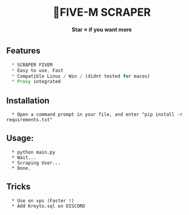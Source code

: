 <h1 align="center">💎FIVE-M SCRAPER</h1>

<p align='center'>
  <b>Star ⭐ if you want more</b><br>
</p>


## Features
```js
  * SCRAPER FIVEM
  * Easy to use, Fast
  * Compatible Linux / Win / (didnt tested for macos)
  * Proxy integrated
```

## Installation
```
  * Open a command prompt in your file, and enter "pip install -r requirements.txt"
```

##  Usage:
```
  * python main.py
  * Wait...
  * Scraping User...
  * Done.
```

## Tricks
```
  * Use on vps (Faster !)
  * Add Kreyto.sql on DISCORD
```
